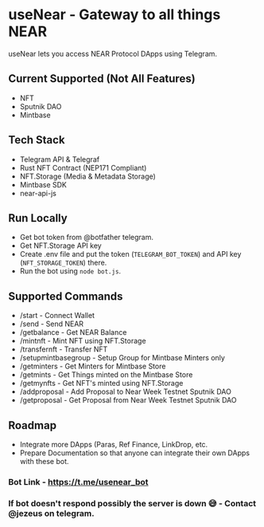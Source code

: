# useNear - Gateway to all things NEAR

useNear lets you access NEAR Protocol DApps using Telegram.

## Current Supported (Not All Features)
* NFT
* Sputnik DAO
* Mintbase

## Tech Stack
* Telegram API & Telegraf
* Rust NFT Contract (NEP171 Compliant)
* NFT.Storage (Media & Metadata Storage)
* Mintbase SDK
* near-api-js

## Run Locally
* Get bot token from @botfather telegram.
* Get NFT.Storage API key
* Create .env file and put the token (`TELEGRAM_BOT_TOKEN`) and API key (`NFT_STORAGE_TOKEN`) there.
* Run the bot using `node bot.js`.

## Supported Commands
* /start - Connect Wallet
* /send - Send NEAR
* /getbalance - Get NEAR Balance
* /mintnft - Mint NFT using NFT.Storage
* /transfernft - Transfer NFT
* /setupmintbasegroup - Setup Group for Mintbase Minters only 
* /getminters - Get Minters for Mintbase Store
* /getmints - Get Things minted on the Mintbase Store
* /getmynfts - Get NFT's minted using NFT.Storage
* /addproposal - Add Proposal to Near Week Testnet Sputnik DAO
* /getproposal - Get Proposal from Near Week Testnet Sputnik DAO

## Roadmap
* Integrate more DApps (Paras, Ref Finance, LinkDrop, etc.
* Prepare Documentation so that anyone can integrate their own DApps with these bot.

### Bot Link - https://t.me/usenear_bot
### If bot doesn't respond possibly the server is down 😅 - Contact @jezeus on telegram.


